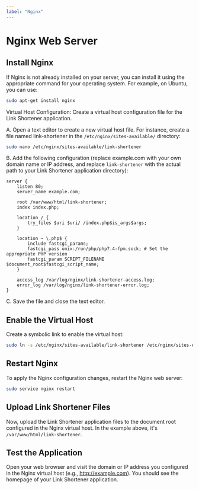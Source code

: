 ```yaml
---
label: "Nginx"
---
```


# Nginx Web Server

## Install Nginx
If Nginx is not already installed on your server, you can install it using the appropriate command for your operating system. For example, on Ubuntu, you can use:

```bash
sudo apt-get install nginx
```
Virtual Host Configuration:
Create a virtual host configuration file for the Link Shortener application.

A. Open a text editor to create a new virtual host file. For instance, create a file named link-shortener in the `/etc/nginx/sites-available/` directory:

```bash
sudo nano /etc/nginx/sites-available/link-shortener
```
B. Add the following configuration (replace example.com with your own domain name or IP address, and replace `link-shortener` with the actual path to your Link Shortener application directory):

```nginx
server {
    listen 80;
    server_name example.com;

    root /var/www/html/link-shortener;
    index index.php;

    location / {
        try_files $uri $uri/ /index.php$is_args$args;
    }

    location ~ \.php$ {
        include fastcgi_params;
        fastcgi_pass unix:/run/php/php7.4-fpm.sock; # Set the appropriate PHP version
        fastcgi_param SCRIPT_FILENAME $document_root$fastcgi_script_name;
    }

    access_log /var/log/nginx/link-shortener-access.log;
    error_log /var/log/nginx/link-shortener-error.log;
}
```
C. Save the file and close the text editor.

## Enable the Virtual Host
Create a symbolic link to enable the virtual host:

```bash
sudo ln -s /etc/nginx/sites-available/link-shortener /etc/nginx/sites-enabled/
```
## Restart Nginx
To apply the Nginx configuration changes, restart the Nginx web server:

```bash
sudo service nginx restart
```
## Upload Link Shortener Files
Now, upload the Link Shortener application files to the document root configured in the Nginx virtual host. In the example above, it's `/var/www/html/link-shortener`.

## Test the Application
Open your web browser and visit the domain or IP address you configured in the Nginx virtual host (e.g., http://example.com). You should see the homepage of your Link Shortener application.
